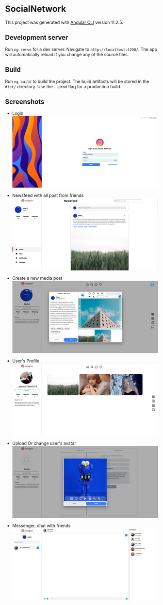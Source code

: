 # SocialNetwork

This project was generated with [Angular CLI](https://github.com/angular/angular-cli) version 11.2.5.

## Development server

Run `ng serve` for a dev server. Navigate to `http://localhost:4200/`. The app will automatically reload if you change any of the source files.

## Build

Run `ng build` to build the project. The build artifacts will be stored in the `dist/` directory. Use the `--prod` flag for a production build.

## Screenshots
* Login
![Alt text](./screenshots/login.png)

* Newsfeed with all post from friends
![Alt text](./screenshots/newsfeed.png)

* Create a new media post
![Alt text](./screenshots/create-post.png)

* User's Profile
![Alt text](./screenshots/profile.png)

* Upload Or change user's avatar
![Alt text](./screenshots/upload-avatar.png)

* Messenger, chat with friends
![Alt text](./screenshots/chat.png)
